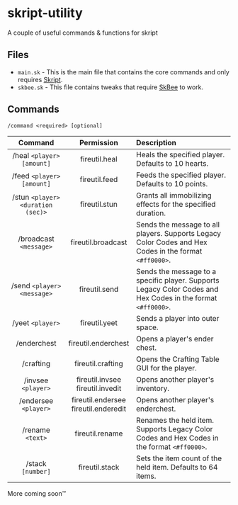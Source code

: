# skript-utility
A couple of useful commands &amp; functions for skript


## Files
- `main.sk` - This is the main file that contains the core commands and only requires [Skript](https://github.com/SkriptLang/Skript).
- `skbee.sk` - This file contains tweaks that require [SkBee](https://github.com/ShaneBeee/SkBee) to work.

## Commands
`/command <required> [optional]`

 Command | Permission | Description
 :--:|:--:|:--
 /heal `<player>` `[amount]` | fireutil.heal | Heals the specified player. Defaults to 10 hearts.
 /feed `<player>` `[amount]` | fireutil.feed | Feeds the specified player. Defaults to 10 points.
 /stun `<player>` `<duration (sec)>` | fireutil.stun | Grants all immobilizing effects for the specified duration.
 /broadcast `<message>` | fireutil.broadcast | Sends the message to all players. Supports Legacy Color Codes and Hex Codes in the format `<#ff0000>`.
 /send `<player>` `<message>` | fireutil.send | Sends the message to a specific player. Supports Legacy Color Codes and Hex Codes in the format `<#ff0000>`. 
 /yeet `<player>` | fireutil.yeet | Sends a player into outer space.
 /enderchest | fireutil.enderchest | Opens a player's ender chest.
 /crafting | fireutil.crafting | Opens the Crafting Table GUI for the player.
 /invsee `<player>` | fireutil.invsee<br>fireutil.invedit | Opens another player's inventory.
 /endersee `<player>` | fireutil.endersee<br>fireutil.enderedit | Opens another player's enderchest.
 /rename `<text>` | fireutil.rename | Renames the held item. Supports Legacy Color Codes and Hex Codes in the format `<#ff0000>`.
 /stack `[number]` | fireutil.stack | Sets the item count of the held item. Defaults to 64 items.
 
 More coming soon:tm:
